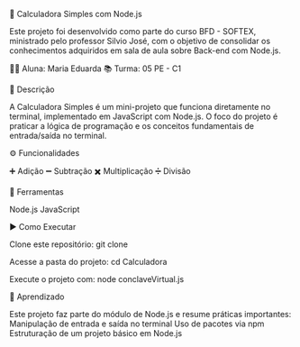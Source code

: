📌 Calculadora Simples com Node.js

Este projeto foi desenvolvido como parte do curso BFD - SOFTEX, ministrado pelo professor Silvio José, com o objetivo de consolidar os conhecimentos adquiridos em sala de aula sobre Back-end com Node.js.

👩‍🎓 Aluna: Maria Eduarda
📚 Turma: 05 PE - C1

📝 Descrição

A Calculadora Simples é um mini-projeto que funciona diretamente no terminal, implementado em JavaScript com Node.js.
O foco do projeto é praticar a lógica de programação e os conceitos fundamentais de entrada/saída no terminal.

⚙️ Funcionalidades

➕ Adição
➖ Subtração
✖️ Multiplicação
➗ Divisão

🚀 Ferramentas

Node.js
JavaScript

▶️ Como Executar

Clone este repositório:
git clone <url-do-repositorio>


Acesse a pasta do projeto:
cd Calculadora

Execute o projeto com:
node conclaveVirtual.js

📖 Aprendizado

Este projeto faz parte do módulo de Node.js e resume práticas importantes:
Manipulação de entrada e saída no terminal
Uso de pacotes via npm
Estruturação de um projeto básico em Node.js
